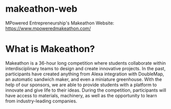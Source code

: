 # makeathon-web
MPowered Entrepreneurship's Makeathon Website: https://www.mpoweredmakeathon.com/

# What is Makeathon?
Makeathon is a 36-hour long competition where students collaborate within interdisciplinary teams to design and create innovative projects. In the past, participants have created anything from Alexa integration with DoubleMap, an automatic sandwich maker, and even a miniature greenhouse. With the help of our sponsors, we are able to provide students with a platform to innovate and give life to their ideas. During the competition, participants will have access to materials, machinery, as well as the opportunity to learn from industry-leading companies.

